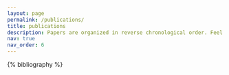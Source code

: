 ```yaml
---
layout: page
permalink: /publications/
title: publications
description: Papers are organized in reverse chronological order. Feel free to email me for full texts.
nav: true
nav_order: 6
---
```


<!-- _pages/publications.md -->
<div class="publications">

{% bibliography %}

</div>
